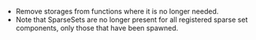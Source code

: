 - Remove storages from functions where it is no longer needed.
- Note that SparseSets are no longer present for all registered sparse set components, only those that have been spawned.
